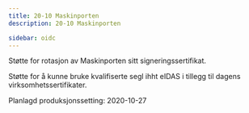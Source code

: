 ```yaml
---
title: 20-10 Maskinporten
description: 20-10 Maskinporten

sidebar: oidc
---
```



Støtte for rotasjon av Maskinporten sitt signeringssertifikat.

Støtte for å kunne bruke kvalifiserte segl ihht eIDAS i tillegg til dagens virksomhetssertifikater.



Planlagd produksjonssetting: 2020-10-27
